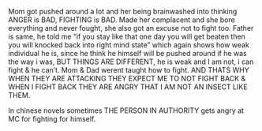Mom got pushed around a lot and her being brainwashed into thinking ANGER is BAD, FIGHTING is BAD.
Made her complacent and she bore everything and never fought, she also got an excuse not to fight too.
Father is same, he told me “if you stay like that one day you will get beaten then you will knocked back into right mind state” which again shows how weak individual he is, since he think he himself will be pushed around if he was the way i was, BUT THINGS ARE DIFFERENT, he is weak and I am not, i can fight & he can’t.
Mom & Dad werent taught how to fight.
AND THATS WHY WHEN THEY ARE ATTACKING THEY EXPECT ME TO NOT FIGHT BACK &
WHEN I FIGHT BACK THEY ARE ANGRY THAT I AM NOT AN INSECT LIKE THEM.


In chinese novels sometimes THE PERSON IN AUTHORITY gets angry at MC for fighting for himself.
